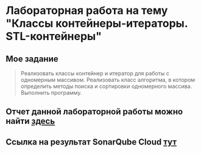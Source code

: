 # Лабораторная работа на тему "Классы контейнеры-итераторы. STL-контейнеры"

## Мое задание 

>Реализовать классы контейнер и итератор для работы с одномерным массивом. Реализовать класс алгоритма, в котором определить методы  поиска и сортировки одномерного массива. Выполнить программу.

## Отчет данной лабораторной работы можно найти [здесь]()

## Ссылка на результат SonarQube Cloud [тут](https://sonarcloud.io/project/overview?id=ekuzm_cpp-lab8)